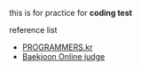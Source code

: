 this is for practice for **coding test**

reference list
- [PROGRAMMERS.kr](www.programmers.co.kr)
- [Baekjoon Online judge](https://www.acmicpc.net)
